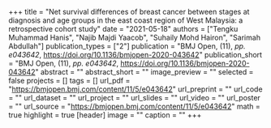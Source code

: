 +++
title = "Net survival differences of breast cancer between stages at diagnosis and age groups in the east coast region of West Malaysia: a retrospective cohort study"
date = "2021-05-18"
authors = ["Tengku Muhammad Hanis", "Najib Majdi Yaacob", "Suhaily Mohd Hairon", "Sarimah Abdullah"]
publication_types = ["2"]
publication = "BMJ Open, (11), _pp. e043642_, https://doi.org/10.1136/bmjopen-2020-043642"
publication_short = "BMJ Open, (11), _pp. e043642_, https://doi.org/10.1136/bmjopen-2020-043642"
abstract = ""
abstract_short = ""
image_preview = ""
selected = false
projects = []
tags = []
url_pdf = "https://bmjopen.bmj.com/content/11/5/e043642"
url_preprint = ""
url_code = ""
url_dataset = ""
url_project = ""
url_slides = ""
url_video = ""
url_poster = ""
url_source = "https://bmjopen.bmj.com/content/11/5/e043642"
math = true
highlight = true
[header]
image = ""
caption = ""
+++
